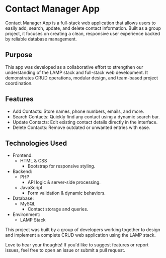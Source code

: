 # Contact Manager App
Contact Manager App is a full-stack web application that allows users to easily add, search, update, and delete contact information. Built as a group project, it focuses on creating a clean, responsive user experience backed by reliable database management.

## Purpose
This app was developed as a collaborative effort to strengthen our understanding of the LAMP stack and full-stack web development. It demonstrates CRUD operations, modular design, and team-based project coordination.

## Features
- Add Contacts: Store names, phone numbers, emails, and more.
- Search Contacts: Quickly find any contact using a dynamic search bar.
- Update Contacts: Edit existing contact details directly in the interface.
- Delete Contacts: Remove outdated or unwanted entries with ease.

## Technologies Used
- Frontend:
  - HTML & CSS
    - Bootstrap for responsive styling.
- Backend:
  - PHP
      - API logic & server-side processing.
  - JavaScript
      - Form validation & dynamic behaviors.
- Database:
  - MySQL
     - Contact storage and queries.
- Environment:
  - LAMP Stack
 
This project was built by a group of developers working together to design and implement a complete CRUD web application using the LAMP stack.

Love to hear your thoughts! If you'd like to suggest features or report issues, feel free to open an issue or submit a pull request.
